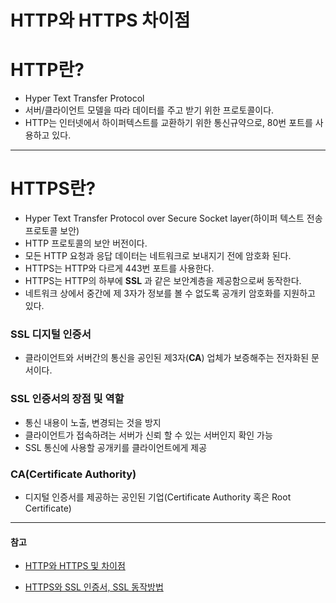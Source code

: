 HTTP와 HTTPS 차이점
====================  

# HTTP란?
- Hyper Text Transfer Protocol
- 서버/클라이언트 모델을 따라 데이터를 주고 받기 위한 프로토콜이다.
- HTTP는 인터넷에서 하이퍼텍스트를 교환하기 위한 통신규약으로, 80번 포트를 사용하고 있다.

---

# HTTPS란?
- Hyper Text Transfer Protocol over Secure Socket layer(하이퍼 텍스트 전송 프로토콜 보안)
- HTTP 프로토콜의 보안 버전이다.
- 모든 HTTP 요청과 응답 데이터는 네트워크로 보내지기 전에 암호화 된다.
- HTTPS는 HTTP와 다르게 443번 포트를 사용한다.
- HTTPS는 HTTP의 하부에 <b>SSL</b> 과 같은 보안계층을 제공함으로써 동작한다.
- 네트워크 상에서 중간에 제 3자가 정보를 볼 수 없도록 공개키 암호화를 지원하고 있다.

### SSL 디지털 인증서
- 클라이언트와 서버간의 통신을 공인된 제3자(<b>CA</b>) 업체가 보증해주는 전자화된 문서이다.

###  SSL 인증서의 장점 및 역할
- 통신 내용이 노출, 변경되는 것을 방지
- 클라이언트가 접속하려는 서버가 신뢰 할 수 있는 서버인지 확인 가능
- SSL 통신에 사용할 공개키를 클라이언트에게 제공

### CA(Certificate Authority)
- 디지털 인증서를 제공하는 공인된 기업(Certificate Authority 혹은 Root Certificate)


---

#### 참고

- [HTTP와 HTTPS 및 차이점](https://mangkyu.tistory.com/98)

- [HTTPS와 SSL 인증서, SSL 동작방법](https://wayhome25.github.io/cs/2018/03/11/ssl-https/)